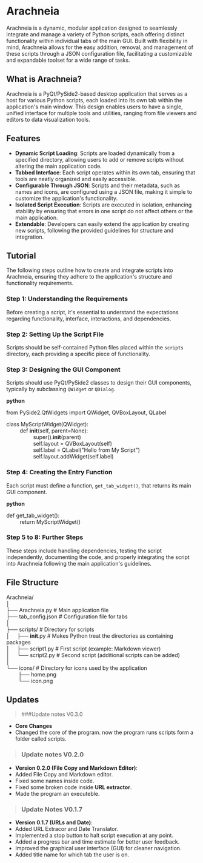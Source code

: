 # Arachneia

Arachneia is a dynamic, modular application designed to seamlessly integrate and manage a variety of Python scripts, each offering distinct functionality within individual tabs of the main GUI. Built with flexibility in mind, Arachneia allows for the easy addition, removal, and management of these scripts through a JSON configuration file, facilitating a customizable and expandable toolset for a wide range of tasks.

## What is Arachneia?

Arachneia is a PyQt/PySide2-based desktop application that serves as a host for various Python scripts, each loaded into its own tab within the application's main window. This design enables users to have a single, unified interface for multiple tools and utilities, ranging from file viewers and editors to data visualization tools.

## Features

- **Dynamic Script Loading**: Scripts are loaded dynamically from a specified directory, allowing users to add or remove scripts without altering the main application code.
- **Tabbed Interface**: Each script operates within its own tab, ensuring that tools are neatly organized and easily accessible.
- **Configurable Through JSON**: Scripts and their metadata, such as names and icons, are configured using a JSON file, making it simple to customize the application's functionality.
- **Isolated Script Execution**: Scripts are executed in isolation, enhancing stability by ensuring that errors in one script do not affect others or the main application.
- **Extendable**: Developers can easily extend the application by creating new scripts, following the provided guidelines for structure and integration.

## Tutorial

The following steps outline how to create and integrate scripts into Arachneia, ensuring they adhere to the application's structure and functionality requirements.

### Step 1: Understanding the Requirements

Before creating a script, it's essential to understand the expectations regarding functionality, interface, interactions, and dependencies.

### Step 2: Setting Up the Script File

Scripts should be self-contained Python files placed within the `scripts` directory, each providing a specific piece of functionality.

### Step 3: Designing the GUI Component

Scripts should use PyQt/PySide2 classes to design their GUI components, typically by subclassing `QWidget` or `QDialog`.

**python**<br>

from PySide2.QtWidgets import QWidget, QVBoxLayout, QLabel<br>

class MyScriptWidget(QWidget):<br>
&nbsp;&nbsp;&nbsp;&nbsp;&nbsp;&nbsp;&nbsp;&nbsp;&nbsp;def __init__(self, parent=None):<br>
&nbsp;&nbsp;&nbsp;&nbsp;&nbsp;&nbsp;&nbsp;&nbsp;&nbsp;&nbsp;&nbsp;&nbsp;&nbsp;&nbsp;&nbsp;&nbsp;&nbsp;&nbsp;super().__init__(parent)<br>
&nbsp;&nbsp;&nbsp;&nbsp;&nbsp;&nbsp;&nbsp;&nbsp;&nbsp;&nbsp;&nbsp;&nbsp;&nbsp;&nbsp;&nbsp;&nbsp;&nbsp;&nbsp;self.layout = QVBoxLayout(self)<br>
&nbsp;&nbsp;&nbsp;&nbsp;&nbsp;&nbsp;&nbsp;&nbsp;&nbsp;&nbsp;&nbsp;&nbsp;&nbsp;&nbsp;&nbsp;&nbsp;&nbsp;&nbsp;self.label = QLabel("Hello from My Script")<br>
&nbsp;&nbsp;&nbsp;&nbsp;&nbsp;&nbsp;&nbsp;&nbsp;&nbsp;&nbsp;&nbsp;&nbsp;&nbsp;&nbsp;&nbsp;&nbsp;&nbsp;&nbsp;self.layout.addWidget(self.label)<br>

### Step 4: Creating the Entry Function

Each script must define a function, `get_tab_widget()`, that returns its main GUI component.

**python**<br>

def get_tab_widget():<br>
&nbsp;&nbsp;&nbsp;&nbsp;&nbsp;&nbsp;&nbsp;&nbsp;&nbsp;return MyScriptWidget()<br>


### Step 5 to 8: Further Steps

These steps include handling dependencies, testing the script independently, documenting the code, and properly integrating the script into Arachneia following the main application's guidelines.

## File Structure

Arachneia/<br>
│<br>
├── Arachneia.py                 # Main application file<br>
├── tab_config.json              # Configuration file for tabs<br>
│<br>
├── scripts/                     # Directory for scripts<br>
│&nbsp;&nbsp;&nbsp;&nbsp;&nbsp;├── __init__.py              # Makes Python treat the directories as containing packages<br>
│&nbsp;&nbsp;&nbsp;&nbsp;&nbsp;├── script1.py               # First script (example: Markdown viewer)<br>
│&nbsp;&nbsp;&nbsp;&nbsp;&nbsp;└── script2.py               # Second script (additional scripts can be added)<br>
│<br>
└── icons/                       # Directory for icons used by the application<br>
&nbsp;&nbsp;&nbsp;&nbsp;&nbsp;&nbsp;&nbsp;&nbsp;├── home.png<br>
&nbsp;&nbsp;&nbsp;&nbsp;&nbsp;&nbsp;&nbsp;&nbsp;└── icon.png<br>

## Updates
>###Update notes V0.3.0
- **Core Changes**
- Changed the core of the program. now the program runs scripts form a folder called scripts.

>### Update notes V0.2.0
- **Version 0.2.0 (File Copy and Markdown Editor)**:
- Added File Copy and Markdown editor.
- Fixed some names inside code.
- Fixed some broken code inside **URL extractor**.
- Made the program an executeble.


>### Update Notes V0.1.7
- **Version 0.1.7 (URLs and Date)**:
- Added URL Extracor and Date Translator.
- Implemented a stop button to halt script execution at any point.
- Added a progress bar and time estimate for better user feedback.
- Improved the graphical user interface (GUI) for cleaner navigation.
- Added title name for which tab the user is on.
